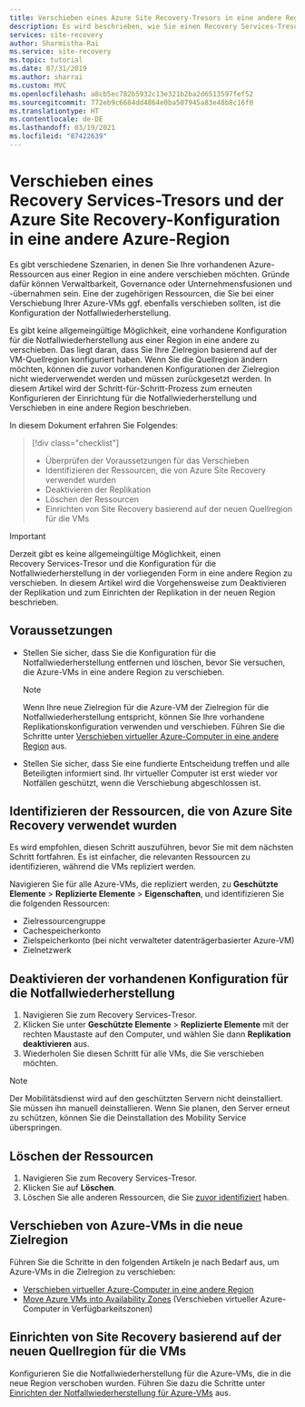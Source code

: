 ```yaml
---
title: Verschieben eines Azure Site Recovery-Tresors in eine andere Region
description: Es wird beschrieben, wie Sie einen Recovery Services-Tresor (Azure Site Recovery) in eine andere Azure-Region verschieben.
services: site-recovery
author: Sharmistha-Rai
ms.service: site-recovery
ms.topic: tutorial
ms.date: 07/31/2019
ms.author: sharrai
ms.custom: MVC
ms.openlocfilehash: a8cb5ec782b5932c13e321b2ba2d6513597fef52
ms.sourcegitcommit: 772eb9c6684dd4864e0ba507945a83e48b8c16f0
ms.translationtype: HT
ms.contentlocale: de-DE
ms.lasthandoff: 03/19/2021
ms.locfileid: "87422639"
---
```

# <a name="move-a-recovery-services-vault-and-azure-site-recovery-configuration-to-another-azure-region"></a>Verschieben eines Recovery Services-Tresors und der Azure Site Recovery-Konfiguration in eine andere Azure-Region

Es gibt verschiedene Szenarien, in denen Sie Ihre vorhandenen Azure-Ressourcen aus einer Region in eine andere verschieben möchten. Gründe dafür können Verwaltbarkeit, Governance oder Unternehmensfusionen und -übernahmen sein. Eine der zugehörigen Ressourcen, die Sie bei einer Verschiebung Ihrer Azure-VMs ggf. ebenfalls verschieben sollten, ist die Konfiguration der Notfallwiederherstellung. 

Es gibt keine allgemeingültige Möglichkeit, eine vorhandene Konfiguration für die Notfallwiederherstellung aus einer Region in eine andere zu verschieben. Das liegt daran, dass Sie Ihre Zielregion basierend auf der VM-Quellregion konfiguriert haben. Wenn Sie die Quellregion ändern möchten, können die zuvor vorhandenen Konfigurationen der Zielregion nicht wiederverwendet werden und müssen zurückgesetzt werden. In diesem Artikel wird der Schritt-für-Schritt-Prozess zum erneuten Konfigurieren der Einrichtung für die Notfallwiederherstellung und Verschieben in eine andere Region beschrieben.

In diesem Dokument erfahren Sie Folgendes:

> [!div class="checklist"]
> * Überprüfen der Voraussetzungen für das Verschieben
> * Identifizieren der Ressourcen, die von Azure Site Recovery verwendet wurden
> * Deaktivieren der Replikation
> * Löschen der Ressourcen
> * Einrichten von Site Recovery basierend auf der neuen Quellregion für die VMs

> [!IMPORTANT]
> Derzeit gibt es keine allgemeingültige Möglichkeit, einen Recovery Services-Tresor und die Konfiguration für die Notfallwiederherstellung in der vorliegenden Form in eine andere Region zu verschieben. In diesem Artikel wird die Vorgehensweise zum Deaktivieren der Replikation und zum Einrichten der Replikation in der neuen Region beschrieben.

## <a name="prerequisites"></a>Voraussetzungen

- Stellen Sie sicher, dass Sie die Konfiguration für die Notfallwiederherstellung entfernen und löschen, bevor Sie versuchen, die Azure-VMs in eine andere Region zu verschieben. 

  > [!NOTE]
  > Wenn Ihre neue Zielregion für die Azure-VM der Zielregion für die Notfallwiederherstellung entspricht, können Sie Ihre vorhandene Replikationskonfiguration verwenden und verschieben. Führen Sie die Schritte unter [Verschieben virtueller Azure-Computer in eine andere Region](azure-to-azure-tutorial-migrate.md) aus.

- Stellen Sie sicher, dass Sie eine fundierte Entscheidung treffen und alle Beteiligten informiert sind. Ihr virtueller Computer ist erst wieder vor Notfällen geschützt, wenn die Verschiebung abgeschlossen ist.

## <a name="identify-the-resources-that-were-used-by-azure-site-recovery"></a>Identifizieren der Ressourcen, die von Azure Site Recovery verwendet wurden
Es wird empfohlen, diesen Schritt auszuführen, bevor Sie mit dem nächsten Schritt fortfahren. Es ist einfacher, die relevanten Ressourcen zu identifizieren, während die VMs repliziert werden.

Navigieren Sie für alle Azure-VMs, die repliziert werden, zu **Geschützte Elemente** > **Replizierte Elemente** > **Eigenschaften**, und identifizieren Sie die folgenden Ressourcen:

- Zielressourcengruppe
- Cachespeicherkonto
- Zielspeicherkonto (bei nicht verwalteter datenträgerbasierter Azure-VM) 
- Zielnetzwerk


## <a name="disable-the-existing-disaster-recovery-configuration"></a>Deaktivieren der vorhandenen Konfiguration für die Notfallwiederherstellung

1. Navigieren Sie zum Recovery Services-Tresor.
2. Klicken Sie unter **Geschützte Elemente** > **Replizierte Elemente** mit der rechten Maustaste auf den Computer, und wählen Sie dann **Replikation deaktivieren** aus.
3. Wiederholen Sie diesen Schritt für alle VMs, die Sie verschieben möchten.

> [!NOTE]
> Der Mobilitätsdienst wird auf den geschützten Servern nicht deinstalliert. Sie müssen ihn manuell deinstallieren. Wenn Sie planen, den Server erneut zu schützen, können Sie die Deinstallation des Mobility Service überspringen.

## <a name="delete-the-resources"></a>Löschen der Ressourcen

1. Navigieren Sie zum Recovery Services-Tresor.
2. Klicken Sie auf **Löschen**.
3. Löschen Sie alle anderen Ressourcen, die Sie [zuvor identifiziert](#identify-the-resources-that-were-used-by-azure-site-recovery) haben.
 
## <a name="move-azure-vms-to-the-new-target-region"></a>Verschieben von Azure-VMs in die neue Zielregion

Führen Sie die Schritte in den folgenden Artikeln je nach Bedarf aus, um Azure-VMs in die Zielregion zu verschieben:

- [Verschieben virtueller Azure-Computer in eine andere Region](azure-to-azure-tutorial-migrate.md)
- [Move Azure VMs into Availability Zones](move-azure-VMs-AVset-Azone.md) (Verschieben virtueller Azure-Computer in Verfügbarkeitszonen)

## <a name="set-up-site-recovery-based-on-the-new-source-region-for-the-vms"></a>Einrichten von Site Recovery basierend auf der neuen Quellregion für die VMs

Konfigurieren Sie die Notfallwiederherstellung für die Azure-VMs, die in die neue Region verschoben wurden. Führen Sie dazu die Schritte unter [Einrichten der Notfallwiederherstellung für Azure-VMs](azure-to-azure-tutorial-enable-replication.md) aus.
